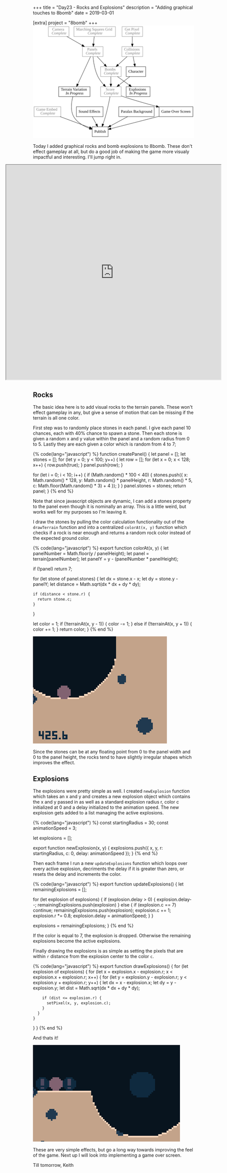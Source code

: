 +++
title = "Day23 - Rocks and Explosions"
description = "Adding graphical touches to 8bomb"
date = 2019-03-01

[extra]
project = "8bomb"
+++
![Todo](./todo.svg)

Today I added graphical rocks and bomb explosions to 8bomb. These don't effect
gameplay at all, but do a good job of making the game more visualy impactful and
interesting. I'll jump right in.

<div id="gameContainer">
<style>
iframe {
    position: relative;
    left: 50%;
    transform: translate(-50%,0%);
    min-width: 7in;
    min-height: 7in;
}

@media (max-width: 8.5in) {
    iframe {
        min-width: 80vw;
        min-height: 80vw;
    }
}
</style>
  <iframe src="https://kethku.github.io/8Bomb/"></iframe>
</div>

## Rocks

The basic idea here is to add visual rocks to the terrain panels. These won't
effect gameplay in any, but give a sense of motion that can be missing if the
terrain is all one color. 

First step was to randomly place stones in each panel. I give each panel 10
chances, each with 40% chance to spawn a stone. Then each stone is given a
random x and y value within the panel and a random radius from 0 to 5. Lastly
they are each given a color which is random from 4 to 7;

{% code(lang="javascript") %}
function createPanel() {
  let panel = [];
  let stones = [];
  for (let y = 0; y < 100; y++) {
    let row = [];
    for (let x = 0; x < 128; x++) {
      row.push(true);
    }
    panel.push(row);
  }

  for (let i = 0; i < 10; i++) {
    if (Math.random() * 100 < 40) {
      stones.push({
        x: Math.random() * 128,
        y: Math.random() * panelHeight,
        r: Math.random() * 5,
        c: Math.floor(Math.random() * 3) + 4
      });
    }
  }
  panel.stones = stones;
  return panel;
}
{% end %}

Note that since javascript objects are dynamic, I can add a stones property to
the panel even though it is nominally an array. This is a little weird, but
works well for my purposes so I'm leaving it.

I draw the stones by pulling the color calculation functionality out of the
`drawTerrain` function and into a centralized `colorAt(x, y)` function which
checks if a rock is near enough and returns a random rock color instead of the
expected ground color.

{% code(lang="javascript") %}
export function colorAt(x, y) {
  let panelNumber = Math.floor(y / panelHeight);
  let panel = terrain[panelNumber];
  let panelY = y - (panelNumber * panelHeight);

  if (!panel) return 7;

  for (let stone of panel.stones) {
    let dx = stone.x - x;
    let dy = stone.y - panelY;
    let distance = Math.sqrt(dx * dx + dy * dy);

    if (distance < stone.r) {
      return stone.c;
    }
  }

  let color = 1;
  if (!terrainAt(x, y - 1)) {
    color -= 1;
  } else if (!terrainAt(x, y + 1)) {
    color += 1;
  }
  return color;
}
{% end %}

![Rocks](./Rocks.PNG)

Since the stones can be at any floating point from 0 to the panel width and 0 to
the panel height, the rocks tend to have slightly irregular shapes which
improves the effect.

## Explosions

The explosions were pretty simple as well. I created `newExplosion` function
which takes an x and y and creates a new explosion object which contains the x
and y passed in as well as a standard explosion radius r, color c initialized at
0 and a delay initialized to the animation speed. The new explosion gets added
to a list managing the active explosions.

{% code(lang="javascript") %}
const startingRadius = 30;
const animationSpeed = 3;

let explosions = [];

export function newExplosion(x, y) {
  explosions.push({
    x,
    y,
    r: startingRadius,
    c: 0,
    delay: animationSpeed
  });
}
{% end %}

Then each frame I run a new `updateExplosions` function which loops over every
active explosion, decriments the delay if it is greater than zero, or resets the
delay and increments the color.

{% code(lang="javascript") %}
export function updateExplosions() {
  let remainingExplosions = [];

  for (let explosion of explosions) {
    if (explosion.delay > 0) {
      explosion.delay--;
      remainingExplosions.push(explosion)
    } else {
      if (explosion.c == 7) continue;
      remainingExplosions.push(explosion);
      explosion.c += 1;
      explosion.r *= 0.8;
      explosion.delay = animationSpeed;
    }
  }

  explosions = remainingExplosions;
}
{% end %}

If the color is equal to 7, the explosion is dropped. Otherwise the remaining
explosions become the active explosions.

Finally drawing the explosions is as simple as setting the pixels that are
within `r` distance from the explosion center to the color `c`.

{% code(lang="javascript") %}
export function drawExplosions() {
  for (let explosion of explosions) {
    for (let x = explosion.x - explosion.r; x < explosion.x + explosion.r; x++) {
      for (let y = explosion.y - explosion.r; y < explosion.y + explosion.r; y++) {
        let dx = x - explosion.x;
        let dy = y - explosion.y;
        let dist = Math.sqrt(dx * dx + dy * dy);

        if (dist <= explosion.r) {
          setPixel(x, y, explosion.c);
        }
      }
    }
  }
}
{% end %}

And thats it!

![Explosion](./Explosion.PNG)

These are very simple effects, but go a long way towards improving the feel of
the game. Next up I will look into implementing a game over screen.

Till tomorrow,
Keith

